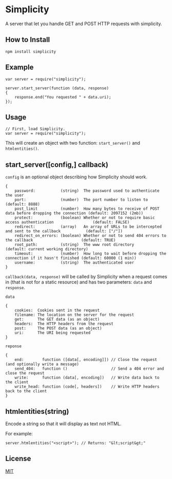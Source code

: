 Simplicity
===

A server that let you handle GET and POST HTTP requests with simplicity.

How to Install
---

    npm install simplicity

Example
---

    var server = require("simplicity");
    
    server.start_server(function (data, response)
    {
        response.end("You requested " + data.uri);
    });

Usage
---

    // First, load Simplicity.
    var server = require("simplicity");
    
This will create an object with two function: <code>start_server()</code> and <code>htmlentities()</code>.

start_server([config,] callback)
---

<code>config</code> is an optional object describing how Simplicity should work.

    {
        password:           (string)  The password used to authenticate the user
        port:               (number)  The port number to listen to                                          (default: 8888)
        post_limit          (number)  How many bytes to receive of POST data before dropping the connection (default: 2097152 (2mb))
        protect:            (boolean) Whether or not to require basic access authentication                 (default: FALSE)
        redirect:           (array)   An array of URLs to be intercepted and sent to the callback           (default: ["/"])
        redirect_on_errors: (boolean) Whether or not to send 404 errors to the callback                     (default: TRUE)
        root_path:          (string)  The www root directory                                                (default: current working directory)
        timeout:            (number)  How long to wait before dropping the connection if it hasn't finished (default: 60000 (1 min))
        username:           (string)  The authenticated user
    }

<code>callback(data, response)</code> will be called by Simplicity when a request comes in (that is not for a static resource) and has two parameters: <code>data</code> and <code>response</code>.

<code>data</code>

    {
        cookies:  Cookies sent in the request
        filename: The location on the server for the request
        get:      The GET data (as an object)
        headers:  The HTTP headers from the request
        post:     The POST data (as an object)
        uri:      The URI being requested
    }

<code>reponse</code>

    {
        end:        function ([data[, encoding]]) // Close the request (and optionally write a message)
        send_404:   function ()                   // Send a 404 error and close the request
        write:      function (data[, encoding])   // Write data back to the client
        write_head: function (code[, headers])    // Write HTTP headers back to the client
    }

htmlentities(string)
---

Encode a string so that it will display as text not HTML.

For example:
    
    server.htmlentities("<script>"); // Returns: "&lt;script&gt;"

License
---
<a href="http://nate.mit-license.org/">MIT</a>
